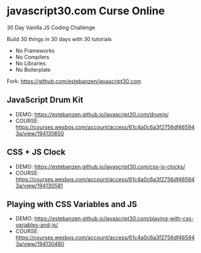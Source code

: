 # javascript30.com Curse Online

30 Day Vanilla JS Coding Challenge

Build 30 things in 30 days with 30 tutorials

- No Frameworks
- No Compilers
- No Libraries
- No Boilerplate

Fork: https://github.com/estebanzen/javascript30.com

## JavaScript Drum Kit

- DEMO: https://estebanzen.github.io/javascript30.com/drumjs/
- COURSE: https://courses.wesbos.com/account/access/61c4a0c6a3f2756df465943a/view/194130650

## CSS + JS Clock

- DEMO: https://estebanzen.github.io/javascript30.com/css-js-clocks/
- COURSE: https://courses.wesbos.com/account/access/61c4a0c6a3f2756df465943a/view/194130581

## Playing with CSS Variables and JS

- DEMO: https://estebanzen.github.io/javascript30.com/playing-with-css-variables-and-js/
- COURSE: https://courses.wesbos.com/account/access/61c4a0c6a3f2756df465943a/view/194130480
